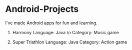# Android-Projects

I've made Android apps for fun and learning.

1. Harmony
Language: Java \n
Category: Music game

2. Super Triathlon
Language: Java
Category: Action game
